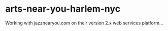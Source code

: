 arts-near-you-harlem-nyc
========================

Working with jazznearyou.com on their version 2.x web services platform...
